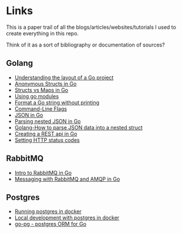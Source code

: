# Links

This is a paper trail of all the blogs/articles/websites/tutorials I used to create
everything in this repo.

Think of it as a sort of bibliography or documentation of sources?

## Golang
* [Understanding the layout of a Go project](https://github.com/golang-standards/project-layout#standard-go-project-layout)
* [Anonymous Structs in Go](https://kelcecil.com/golang/2015/01/08/anonymous-structs-in-go.html)
* [Structs vs Maps in Go](https://medium.com/wesionary-team/structs-and-maps-in-golang-15c7ac08db31)
* [Using go modules](https://blog.golang.org/using-go-modules)
* [Format a Go string without printing](https://stackoverflow.com/questions/11123865/format-a-go-string-without-printing)
* [Command-Line Flags](https://gobyexample.com/command-line-flags)
* [JSON in Go](https://gobyexample.com/json)
* [Parsing nested JSON in Go](https://www.golangprograms.com/how-to-unmarshal-nested-json-structure.html)
* [Golang-How to parse JSON data into a nested struct](https://medium.com/@penthaa/golang-how-to-parse-json-data-into-a-nested-struct-29be89ce2ae8)
* [Creating a REST api in Go](https://medium.com/swlh/create-rest-api-in-minutes-with-go-golang-c4a2c6279721)
* [Setting HTTP status codes](https://stackoverflow.com/questions/40096750/how-to-set-http-status-code-on-http-responsewriter)

## RabbitMQ
* [Intro to RabbitMQ in Go](https://www.rabbitmq.com/tutorials/tutorial-one-go.html)
* [Messaging with RabbitMQ and AMQP in Go](https://callistaenterprise.se/blogg/teknik/2017/06/08/go-blog-series-part9/)

## Postgres
* [Running postgres in docker](https://hub.docker.com/_/postgres)
* [Local development with postgres in docker](https://towardsdatascience.com/local-development-set-up-of-postgresql-with-docker-c022632f13ea)
* [go-pg - postgres ORM for Go](https://pg.uptrace.dev/)